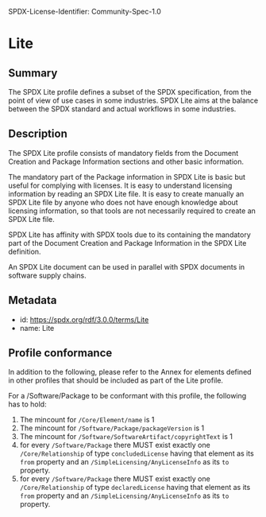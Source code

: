 SPDX-License-Identifier: Community-Spec-1.0

# Lite

## Summary

The SPDX Lite profile defines a subset of the SPDX specification, from the
point of view of use cases in some industries. SPDX Lite aims at the balance
between the SPDX standard and actual workflows in some industries.

## Description

The SPDX Lite profile consists of mandatory fields from the Document Creation
and Package Information sections and other basic information.

The mandatory part of the Package information in SPDX Lite is basic but useful
for complying with licenses. It is easy to understand licensing information by
reading an SPDX Lite file. It is easy to create manually an SPDX Lite file by
anyone who does not have enough knowledge about licensing information, so that
tools are not necessarily required to create an SPDX Lite file.

SPDX Lite has affinity with SPDX tools due to its containing the mandatory part
of the Document Creation and Package Information in the SPDX Lite definition.

An SPDX Lite document can be used in parallel with SPDX documents in software
supply chains.

## Metadata

- id: https://spdx.org/rdf/3.0.0/terms/Lite
- name: Lite

## Profile conformance

In addition to the following, please refer to the Annex for elements defined in
other profiles that should be included as part of the Lite profile.

For a /Software/Package to be conformant with this profile,
the following has to hold:

1. The mincount for `/Core/Element/name` is 1
1. The mincount for `/Software/Package/packageVersion` is 1
1. The mincount for `/Software/SoftwareArtifact/copyrightText` is 1
1. for every `/Software/Package` there MUST exist exactly one
   `/Core/Relationship` of type `concludedLicense` having that element as its
   `from` property and an `/SimpleLicensing/AnyLicenseInfo` as its `to`
   property.
1. for every `/Software/Package` there MUST exist exactly one
   `/Core/Relationship` of type `declaredLicense` having that element as its
   `from` property and an `/SimpleLicensing/AnyLicenseInfo` as its `to`
   property.
